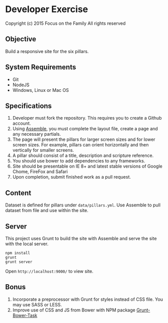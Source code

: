 # Developer Exercise

Copyright (c) 2015 Focus on the Family All rights reserved


## Objective

Build a responsive site for the six pillars.

## System Requirements
* Git
* NodeJS
* Windows, Linux or Mac OS

## Specifications

1. Developer must fork the repository. This requires you to create a Github account.
2. Using [Assemble](http://assemble.io/), you must complete the layout file, create a page and any necessary partials.
3. The page will present the pillars for larger screen sizes and for lower screen sizes.  For example, pillars can orient horizontally and then vertically for smaller screens.
4. A pillar should consist of a title, description and scripture reference.
5. You should use bower to add dependencies to any frameworks.
6. Site should be presentable on IE 8+ and latest stable versions of Google Chome, FireFox and Safari
7. Upon completion, submit finished work as a pull request.

## Content

Dataset is defined for pillars under `data/pillars.yml`.  Use Assemble to pull dataset from file and use within the site.

## Server
This project uses Grunt to build the site with Assemble and serve the site with the local server.

```
npm install
grunt
grunt server
```

Open `http://localhost:9000/` to view site.

## Bonus
1. Incorporate a preprocessor with Grunt for styles instead of CSS file.  You may use SASS or LESS.
2. Improve use of CSS and JS from Bower with NPM package [Grunt-Bower-Task](https://www.npmjs.com/package/grunt-bower-task)
